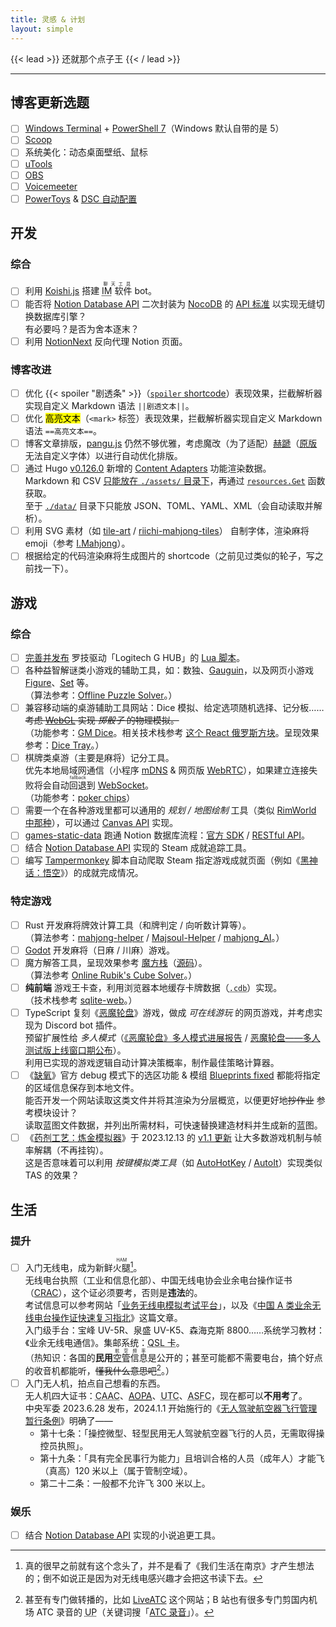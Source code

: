 ```yaml
---
title: 灵感 & 计划
layout: simple
---
```


{{< lead >}}
还就那个点子王
{{< / lead >}}

---

## 博客更新选题

- [ ] [Windows Terminal](https://github.com/microsoft/terminal) + [PowerShell 7](https://github.com/PowerShell/PowerShell)（Windows 默认自带的是 5）
- [ ] [Scoop](https://scoop.sh/)
- [ ] 系统美化：动态桌面壁纸、鼠标
- [ ] [uTools](https://u.tools/)
- [ ] [OBS](https://obsproject.com/zh-cn/download)
- [ ] [Voicemeeter](https://voicemeeter.com/)
- [ ] [PowerToys](https://github.com/microsoft/PowerToys) & [DSC 自动配置](https://learn.microsoft.com/zh-cn/windows/powertoys/dsc-configure)

## 开发

### 综合

- [ ] 利用 [Koishi.js](https://koishi.chat/zh-CN/) 搭建 <ruby><abbr title="Instant Messaging，即时通讯">IM</abbr> 软件<rp>(</rp><rt>聊天工具</rt><rp>)</rp></ruby> bot。
- [ ] 能否将 [Notion Database API](https://developers.notion.com/reference/intro) 二次封装为 [NocoDB](https://github.com/nocodb/nocodb) 的 [API 标准](https://data-apis-v2.nocodb.com/) 以实现无缝切换数据库引擎？\
      有必要吗？是否为舍本逐末？
- [ ] 利用 [NotionNext](https://github.com/tangly1024/NotionNext) 反向代理 Notion 页面。

### 博客改进

- [ ] 优化 {{< spoiler "剧透条" >}}（[`spoiler` shortcode](https://github.com/unacro/hugo-theme-blowfish-mod/blob/main/layouts/shortcodes/spoiler.html)）表现效果，拦截解析器实现自定义 Markdown 语法 `||剧透文本||`。
- [ ] 优化 <mark>高亮文本</mark>（`<mark>` 标签）表现效果，拦截解析器实现自定义 Markdown 语法 `==高亮文本==`。
- [ ] 博客文章排版，[pangu.js](https://github.com/vinta/pangu.js) 仍然不够优雅，考虑魔改（为了适配）[赫蹏](https://github.com/sivan/heti)（[原版](https://sivan.github.io/heti/)无法自定义字体）以进行自动优化排版。
- [ ] 通过 Hugo [v0.126.0](https://github.com/gohugoio/hugo/releases/tag/v0.126.0) 新增的 [Content Adapters](https://gohugo.io/content-management/content-adapters/) 功能渲染数据。\
      Markdown 和 CSV [只能放在 `./assets/` 目录下](https://gohugo.io/content-management/data-sources/)，再通过 [`resources.Get`](https://gohugo.io/functions/resources/get/) 函数获取。\
     至于  [`./data/`](https://gohugo.io/methods/site/data/) 目录下只能放 JSON、TOML、YAML、XML（会自动读取并解析）。
- [ ] 利用 SVG 素材（如 [tile-art](https://github.com/WarL0ckNet/tile-art) / [riichi-mahjong-tiles](https://github.com/FluffyStuff/riichi-mahjong-tiles)） 自制字体，渲染麻将 emoji（参考 [I.Mahjong](https://github.com/SyaoranHinata/I.Mahjong)）。
- [ ] 根据给定的代码渲染麻将生成图片的 shortcode（之前见过类似的轮子，写之前找一下）。

## 游戏

### 综合

- [ ] [完善并发布](/projects/tech/logitech-lua-scripts/) 罗技驱动「Logitech G HUB」的 [Lua 脚本](https://github.com/unacro/logitech-lua-scripts)。
- [ ] 各种益智解谜类小游戏的辅助工具，如：数独、[Gauguin](https://github.com/meikpiep/gauguin)，以及网页小游戏 [Figure](https://figure.game)、[<abbr title="神奇形色牌">Set</abbr>](https://www.setgame.com/set/puzzle) 等。\
      （算法参考：[Offline Puzzle Solver](https://gitlab.com/20kdc/offline-puzzle-solver)。）
- [ ] 兼容移动端的桌游辅助工具网站：Dice 模拟、给定选项随机选择、记分板……~~考虑 [WebGL](https://developer.mozilla.org/zh-CN/docs/Web/API/WebGL_API) 实现 _掷骰子_ 的物理模拟。~~\
      （功能参考：[GM Dice](https://github.com/ge0rg/gamemasterdice)。相关技术栈参考 [这个 React 俄罗斯方块](https://github.com/chvin/react-tetris)。呈现效果参考：[Dice Tray](https://dicetray.gg/)。）
- [ ] 棋牌类桌游（主要是麻将）记分工具。\
      优先本地局域网通信（小程序 [mDNS](https://developers.weixin.qq.com/miniprogram/dev/framework/ability/mDNS.html) & 网页版 [WebRTC](https://developer.mozilla.org/zh-CN/docs/Web/API/WebRTC_API)），如果建立连接失败将会自动<ruby>回退<rp>(</rp><rt>fallback</rt><rp>)</rp></ruby>到 [WebSocket](https://developer.mozilla.org/zh-CN/docs/Web/API/WebSocket)。\
      （功能参考：[poker chips](https://pokerchips.io/)）
- [ ] 需要一个在各种游戏里都可以通用的 _规划 / 地图绘制_ 工具（类似 [RimWorld 中那种](https://steamcommunity.com/sharedfiles/filedetails/?id=3144381419)），可以通过 [Canvas API](https://developer.mozilla.org/zh-CN/docs/Web/API/Canvas_API) 实现。
- [ ] [games-static-data](https://github.com/unacro/games-static-data) 跑通 Notion 数据库流程：[官方 SDK](https://github.com/makenotion/notion-sdk-js) / [RESTful API](https://developers.notion.com/reference/create-a-database)。
- [ ] 结合 [Notion Database API](https://developers.notion.com/reference/intro) 实现的 Steam 成就追踪工具。
- [ ] 编写 [Tampermonkey](https://www.tampermonkey.net/) 脚本自动爬取 Steam 指定游戏成就页面（例如《[黑神话：悟空](https://steamcommunity.com/stats/2358720/achievements/)》）的成就完成情况。

### 特定游戏

- [ ] Rust 开发麻将牌效计算工具（和牌判定 / 向听数计算等）。\
      （算法参考：[mahjong-helper](https://github.com/EndlessCheng/mahjong-helper) / [Majsoul-Helper](https://github.com/Fr0stbyteR/Majsoul-Helper) / [mahjong_AI](https://github.com/EricDDK/mahjong_AI)。）
- [ ] [Godot](https://godotengine.org/) 开发麻将（日麻 / 川麻）游戏。
- [ ] 魔方解答工具，呈现效果参考 [魔方栈](https://cuber.heheda.top/)（[源码](https://gitee.com/huazhechen/cuber)）。\
      （算法参考 [Online Rubik's Cube Solver](https://rubiks-cube-solver.com/)。）
- [ ] **纯前端** 游戏王卡查，利用浏览器本地缓存卡牌数据（<abbr title="cards database，本质上是一个 SQLite 数据库"><code>.cdb</code></abbr>）实现。\
      （技术栈参考 [sqlite-web](https://github.com/coleifer/sqlite-web)。）
- [ ] TypeScript 复刻《[恶魔轮盘](https://store.steampowered.com/app/2835570/)》游戏，做成 _可在线游玩_ 的网页游戏，并考虑实现为 Discord bot 插件。\
      预留扩展性给 _多人模式_（[《恶魔轮盘》多人模式进展报告](https://store.steampowered.com/news/app/2835570/view/4276817570975737568?l=schinese) / [恶魔轮盘——多人测试版上线窗口期公布](https://store.steampowered.com/news/app/2835570/view/4657374275883684328?l=schinese)）。\
      利用已实现的游戏逻辑自动计算决策概率，制作最佳策略计算器。
- [ ] 《[缺氧](https://store.steampowered.com/app/457140/)》官方 debug 模式下的选区功能 & 模组 [Blueprints fixed](https://github.com/Pt-Djefferson/ONIMods) 都能将指定的区域信息保存到本地文件。\
      能否开发一个网站读取这类文件并将其渲染为分层概览，以便更好地~~抄作业~~ 参考模块设计？\
      读取蓝图文件数据，并列出所需材料，可快速替换建造材料并生成新的蓝图。
- [ ] 《[药剂工艺：炼金模拟器](https://store.steampowered.com/app/1210320/)》于 2023.12.13 的 [v1.1 更新](https://store.steampowered.com/news/app/1210320/view/3861337227494285542?l=schinese) 让大多数游戏机制与帧率解耦（不再挂钩）。\
      这是否意味着可以利用 _按键模拟类工具_（如 [AutoHotKey](https://www.autohotkey.com/) / [AutoIt](https://www.autoitscript.com/site/)）实现类似 TAS 的效果？

## 生活

### 提升

- [ ] 入门无线电，成为新鲜<ruby>火腿<rp>(</rp><rt>HAM</rt><rp>)</rp></ruby>[^ham]。\
      无线电台执照（工业和信息化部）、中国无线电协会业余电台操作证书（[CRAC](http://www.crac.org.cn/)），这个证必须要考，否则是**违法**的。\
      考试信息可以参考网站「[业务无线电模拟考试平台](https://www.cqid.cn/)」，以及《[中国 A 类业余无线电台操作证快速复习指北](https://www.jimmytian.com/archives/crac-aro-licence-a-review-guide.html)》这篇文章。\
      入门级手台：宝峰 UV-5R、泉盛 UV-K5、森海克斯 8800……系统学习教材：《业余无线电通信》。集邮系统：<abbr title="收听证明卡。QSL = 我收到了你的信息">QSL 卡</abbr>。\
      （热知识：各国的**民用**<ruby><abbr title="空中交通管制（Air Traffic Control，简称 ATC）">空管</abbr>信息<rp>(</rp><rt>航空频率</rt><rp>)</rp></ruby>是公开的；甚至可能都不需要电台，搞个好点的收音机都能听，~~懂我什么意思吧~~[^atc]。）
- [ ] 入门无人机，拍点自己想看的东西。\
      无人机四大证书：<abbr title="飞行人员驾驶执照&#13;由「国家交通运输部」下设的民航局管理，直接记录在民航系统里&#13;含金量和权威性最高（考试费用也最贵，最高可以上万）">CAAC</abbr>、[<abbr title="民用无人驾驶航空器系统驾驶员合格证&#13;「国际航空器拥有者及驾驶员协会」在中国的分支机构&#13;如果考过了 CAAC 可以直接同步申请，无需额外考试">AOPA</abbr>](http://www.aopa.org.cn/)、<abbr title="无人驾驶航空器系统操作手合格证&#13;大疆旗下培训机构颁发的证书，相当于大疆的包教包会服务&#13;这个证只能飞大疆">UTC</abbr>、<abbr title="遥控航空模型飞行员执照&#13;「国家体育总局」主管的「中国航空运动协会」&#13;主要适用于穿越机之类的竞赛类运动，无法用作商业行为的执照（不是冲着比赛去的这个证就没用）">ASFC</abbr>，现在都可以**不用考**了。\
      中央军委 2023.6.28 发布，2024.1.1 开始施行的《[无人驾驶航空器飞行管理暂行条例](https://www.gov.cn/zhengce/content/202306/content_6888799.htm)》明确了——
	- 第十七条：「操控微型、轻型民用无人驾驶航空器飞行的人员，无需取得操控员执照」。
	- 第十九条：「具有完全民事行为能力」且培训合格的人员（成年人）才能飞（真高）120 米以上（属于管制空域）。
	- 第二十二条：一般都不允许飞 300 米以上。

[^ham]: 真的很早之前就有这个念头了，并不是看了《我们生活在南京》才产生想法的；倒不如说正是因为对无线电感兴趣才会把这书读下去。
[^atc]: 甚至有专门做转播的，比如 [LiveATC](https://www.liveatc.net/map/feedmap.php) 这个网站；B 站也有很多专门剪国内机场 ATC 录音的 <abbr title="UP 主，即视频上传者。源自世上首个弹幕视频网站，日本的 N 站（www.nicovideo.jp）">UP</abbr>（关键词搜「[ATC 录音](https://search.bilibili.com/all?keyword=ATC%E5%BD%95%E9%9F%B3)」）。

### 娱乐

- [ ] 结合 [Notion Database API](https://developers.notion.com/reference/intro) 实现的小说追更工具。
